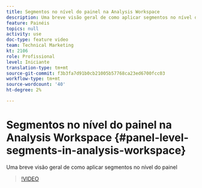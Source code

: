 ```yaml
---
title: Segmentos no nível do painel na Analysis Workspace
description: Uma breve visão geral de como aplicar segmentos no nível do painel
feature: Painéis
topics: null
activity: use
doc-type: feature video
team: Technical Marketing
kt: 2106
role: Profissional
level: Iniciante
translation-type: tm+mt
source-git-commit: f3b3fa7d91b0cb21005b57768ca23ed6700fcc03
workflow-type: tm+mt
source-wordcount: '40'
ht-degree: 2%

---
```



# Segmentos no nível do painel na Analysis Workspace {#panel-level-segments-in-analysis-workspace}

Uma breve visão geral de como aplicar segmentos no nível do painel

>[!VIDEO](https://video.tv.adobe.com/v/24032/?quality=12)
